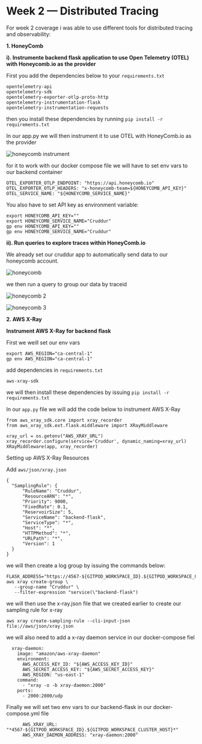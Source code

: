 # Week 2 — Distributed Tracing

For week 2 coverage i was able to use different tools for distributed tracing and observability:

**1. HoneyComb**

**i). Instrumente backend flask application to use Open Telemetry (OTEL) with Honeycomb.io as the provider**

First you add the dependencies  below to your ```requirements.txt ```
```
opentelemetry-api 
opentelemetry-sdk 
opentelemetry-exporter-otlp-proto-http 
opentelemetry-instrumentation-flask 
opentelemetry-instrumentation-requests
```
then you install these dependencies by running ```pip install -r requirements.txt ```

In our app.py we will then instrument it to use OTEL with HoneyComb.io as the provider

![honeycomb instrument](https://user-images.githubusercontent.com/60808086/222711987-96414d0c-a871-4fb8-bbb8-48b2b3e7f3d0.png)

for it to work with our docker compose file we will have to set env vars to our backend container
```
OTEL_EXPORTER_OTLP_ENDPOINT: "https://api.honeycomb.io"
OTEL_EXPORTER_OTLP_HEADERS: "x-honeycomb-team=${HONEYCOMB_API_KEY}"
OTEL_SERVICE_NAME: "${HONEYCOMB_SERVICE_NAME}"
```
You also have to set API key as environment variable:
```
export HONEYCOMB_API_KEY=""
export HONEYCOMB_SERVICE_NAME="Cruddur"
gp env HONEYCOMB_API_KEY=""
gp env HONEYCOMB_SERVICE_NAME="Cruddur"
```

**ii). Run queries to explore traces within HoneyComb.io**

We already set our cruddur app to automatically send data to our honeycomb account.

![honeycomb ](https://user-images.githubusercontent.com/60808086/222716758-5151540b-1440-41a9-9705-c8d374182733.png)

we then run a query to group our data by traceid

![honeycomb 2](https://user-images.githubusercontent.com/60808086/222716786-d3f0df75-b71d-4b0c-802a-6c1022f990a5.png)

![honeycomb 3](https://user-images.githubusercontent.com/60808086/222716823-99af6495-31bc-404b-a773-bdb27888bec9.png)

**2. AWS X-Ray**

**Instrument AWS X-Ray for backend flask**

First we weill set our env vars 
```
export AWS_REGION="ca-central-1"
gp env AWS_REGION="ca-central-1"
```
add dependencies in ```requirements.txt``` 
```
aws-xray-sdk
```
we will then install these dependencies by issuing  ```pip install -r requirements.txt```

In our ```app.py``` file we will add the code below to instrument AWS X-Ray

```
from aws_xray_sdk.core import xray_recorder
from aws_xray_sdk.ext.flask.middleware import XRayMiddleware

xray_url = os.getenv("AWS_XRAY_URL")
xray_recorder.configure(service='Cruddur', dynamic_naming=xray_url)
XRayMiddleware(app, xray_recorder)
```
Setting up  AWS X-Ray Resources

Add ```aws/json/xray.json```
```
{
  "SamplingRule": {
      "RuleName": "Cruddur",
      "ResourceARN": "*",
      "Priority": 9000,
      "FixedRate": 0.1,
      "ReservoirSize": 5,
      "ServiceName": "backend-flask",
      "ServiceType": "*",
      "Host": "*",
      "HTTPMethod": "*",
      "URLPath": "*",
      "Version": 1
  }
}
```

we will then create a log group by issuing the commands below:
```
FLASK_ADDRESS="https://4567-${GITPOD_WORKSPACE_ID}.${GITPOD_WORKSPACE_CLUSTER_HOST}"
aws xray create-group \
   --group-name "Cruddur" \
   --filter-expression "service(\"backend-flask")
   ```
we will then use the x-ray.json file that we created earlier to create our sampling rule for x-ray
```
aws xray create-sampling-rule --cli-input-json file://aws/json/xray.json
```
we will also need to add a x-ray daemon service in our docker-compose fiel

```
  xray-daemon:
    image: "amazon/aws-xray-daemon"
    environment:
      AWS_ACCESS_KEY_ID: "${AWS_ACCESS_KEY_ID}"
      AWS_SECRET_ACCESS_KEY: "${AWS_SECRET_ACCESS_KEY}"
      AWS_REGION: "us-east-1"
    command:
      - "xray -o -b xray-daemon:2000"
    ports:
      - 2000:2000/udp
```
Finally we will set two env vars to our backend-flask in our docker-compose.yml file
```
      AWS_XRAY_URL: "*4567-${GITPOD_WORKSPACE_ID}.${GITPOD_WORKSPACE_CLUSTER_HOST}*"
      AWS_XRAY_DAEMON_ADDRESS: "xray-daemon:2000"
```
